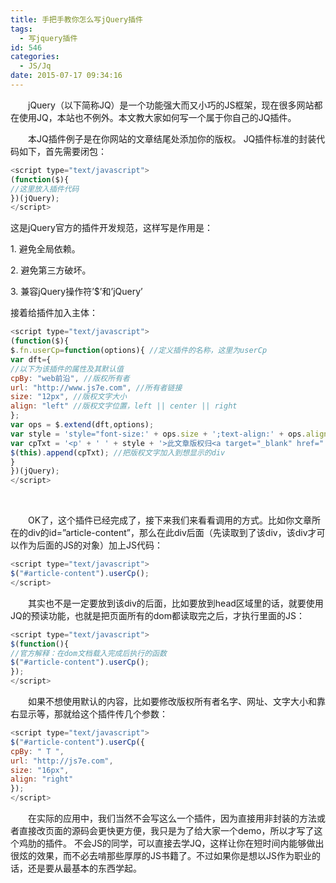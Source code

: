 ```yaml
---
title: 手把手教你怎么写jQuery插件
tags:
  - 写jquery插件
id: 546
categories:
  - JS/Jq
date: 2015-07-17 09:34:16
---
```


&emsp;&emsp;jQuery（以下简称JQ）是一个功能强大而又小巧的JS框架，现在很多网站都在使用JQ，本站也不例外。本文教大家如何写一个属于你自己的JQ插件。

&emsp;&emsp;本JQ插件例子是在你网站的文章结尾处添加你的版权。
JQ插件标准的封装代码如下，首先需要闭包：
```javascript
<script type="text/javascript">
(function($){
//这里放入插件代码
})(jQuery);
</script>
```
这是jQuery官方的插件开发规范，这样写是作用是：

1\. 避免全局依赖。

2\. 避免第三方破坏。

3\. 兼容jQuery操作符’$’和’jQuery’

接着给插件加入主体：
```javascript
<script type="text/javascript">
(function($){
$.fn.userCp=function(options){ //定义插件的名称，这里为userCp
var dft={
//以下为该插件的属性及其默认值
cpBy: "web前沿", //版权所有者
url: "http://www.js7e.com", //所有者链接
size: "12px", //版权文字大小
align: "left" //版权文字位置，left || center || right
};
var ops = $.extend(dft,options);
var style = 'style="font-size:' + ops.size + ';text-align:' + ops.align + ';"'; //调用默认的样式
var cpTxt = '<p' + ' ' + style + '>此文章版权归<a target="_blank" href="' + ops.url + '">' + ops.cpBy + '</a>所有</p>'; //生成版权文字的代码
$(this).append(cpTxt); //把版权文字加入到想显示的div
}
})(jQuery);
</script>
```
&nbsp;

&emsp;&emsp;OK了，这个插件已经完成了，接下来我们来看看调用的方式。比如你文章所在的div的id=”article-content”，那么在此div后面（先读取到了该div，该div才可以作为后面的JS的对象）加上JS代码：
```javascript
<script type="text/javascript">
$("#article-content").userCp();
</script>
```
&emsp;&emsp;其实也不是一定要放到该div的后面，比如要放到head区域里的话，就要使用JQ的预读功能，也就是把页面所有的dom都读取完之后，才执行里面的JS：
```javascript
<script type="text/javascript">
$(function(){
//官方解释：在dom文档载入完成后执行的函数
$("#article-content").userCp();
});
</script>
```
&emsp;&emsp;如果不想使用默认的内容，比如要修改版权所有者名字、网址、文字大小和靠右显示等，那就给这个插件传几个参数：
```javascript
<script type="text/javascript">
$("#article-content").userCp({
cpBy: " T ",
url: "http://js7e.com",
size: "16px",
align: "right"
});
</script>
```
&emsp;&emsp;在实际的应用中，我们当然不会写这么一个插件，因为直接用非封装的方法或者直接改页面的源码会更快更方便，我只是为了给大家一个demo，所以才写了这个鸡肋的插件。
不会JS的同学，可以直接去学JQ，这样让你在短时间内能够做出很炫的效果，而不必去啃那些厚厚的JS书籍了。不过如果你是想以JS作为职业的话，还是要从最基本的东西学起。